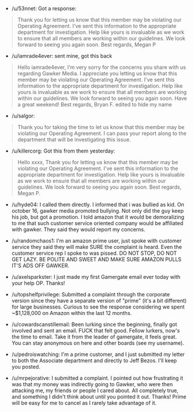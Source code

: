 * /u/53nnet: Got a response:

> Thank you for letting us know that this member may be violating our Operating Agreement. I've sent this information to the appropriate department for investigation. Help like yours is invaluable as we work to ensure that all members are working within our guidelines. We look forward to seeing you again soon. Best regards, Megan P

* /u/iamrade4ever: sent mine, got this back

> Hello iamrade4ever, I'm very sorry for the concerns you share with us regarding Gawker Media. I appreciate you letting us know that this member may be violating our Operating Agreement. I've sent this information to the appropriate department for investigation. Help like yours is invaluable as we work to ensure that all members are working within our guidelines. We look forward to seeing you again soon. Have a great weekend! Best regards, Bryan F. edited to hide my name

* /u/salgor: 

> Thank you for taking the time to let us know that this member may be violating our Operating Agreement. I can pass your report along to the department that will be investigating this issue.

* /u/killercorg: Got this from them yesterday:

> Hello xxxx, Thank you for letting us know that this member may be violating our Operating Agreement. I've sent this information to the appropriate department for investigation. Help like yours is invaluable as we work to ensure that all members are working within our guidelines. We look forward to seeing you again soon. Best regards, Megan P.

* /u/hyde04: I called them directly. I informed that i was bullied as kid. On october 16, gawker media promoted bullying. Not only did the guy keep his job, but got a promotion. I told amazon that it would be demoralizing to me that such customer service oriented company would be affiliated with gawker. They said they would report my concerns.

* /u/randomchaos1: I'm an amazon prime user, just spoke with customer service they said they will make SURE the complaint is heard. Even the customer service rep I spoke to was pissed. DO NOT STOP, DO NOT GET LAZY. BE POLITE AND SWEET AND MAKE SURE AMAZON PULLS IT'S ADS OFF GAWKER.

* /u/axelsparkster: I just made my first Gamergate email ever today with your help OP. Thanks!

* /u/topshelfprivilege: Submitted a complaint through the corporate version since they have a separate version of "prime" (it's a bit different) for large businesses. Curious to see the response considering we spent ~$1,128,000 on Amazon within the last 12 months.

* /u/cowardscanstillemail: Been lurking since the beginning, finally got involved and sent an email. FUCK that felt good. Fellow lurkers, now's the time to email. Take it from the leader of gamergate, it feels great. You can stay anonymous on here and other boards (see my username).

* /u/pedroiswatching: I'm a prime customer, and I just submitted my letter to both the Associate department and directly to Jeff Bezos. I'll keep you posted.

* /u/mrpejorative: I submitted a complaint. I pointed out how frustrating it was that my money was indirectly going to Gawker, who were then attacking me, my friends or people I cared about. All completely true, and something I didn't think about until you pointed it out. Thanks! Prime will be easy for me to cancel as I rarely take advantage of it.
